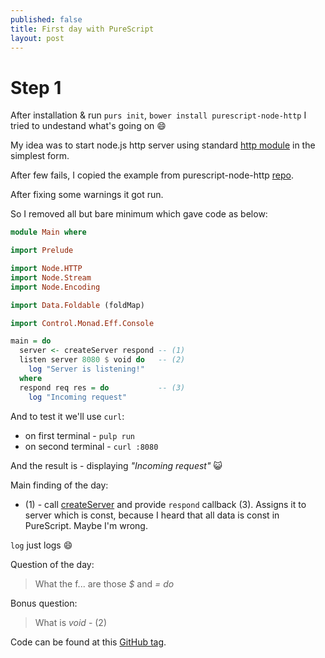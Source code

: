 ```yaml
---
published: false
title: First day with PureScript
layout: post
---
```

# Step 1

After installation & run `purs init`, `bower install purescript-node-http` I
tried to undestand what's going on :smile:

My idea was to start node.js http server using standard [http
module](https://nodejs.org/api/http.html) in the simplest form.

After few fails, I copied the example from purescript-node-http
[repo](https://github.com/purescript-node/purescript-node-http/blob/master/test/Main.purs).

After fixing some warnings it got run.

So I removed all but bare minimum which gave code as below:

```purescript
module Main where

import Prelude

import Node.HTTP
import Node.Stream
import Node.Encoding

import Data.Foldable (foldMap)

import Control.Monad.Eff.Console

main = do
  server <- createServer respond -- (1)
  listen server 8080 $ void do   -- (2)
    log "Server is listening!"
  where
  respond req res = do           -- (3)
    log "Incoming request"
```

And to test it we'll use `curl`:
 - on first terminal - `pulp run`
 - on second terminal - `curl :8080`

And the result is - displaying *"Incoming request"* :smiley_cat:

Main finding of the day:
 - (1) - call
   [createServer](https://nodejs.org/api/http.html#http_http_createserver_requestlistener)
and provide `respond` callback (3). Assigns it to server which is const,
because I heard that all data is const in PureScript. Maybe I'm wrong.

`log` just logs :smile:

Question of the day:
> What the f... are those *$* and *= do*

Bonus question:
> What is *void* - (2)

Code can be found at this [GitHub tag](https://github.com/matma/github-linter/tree/step-1).
